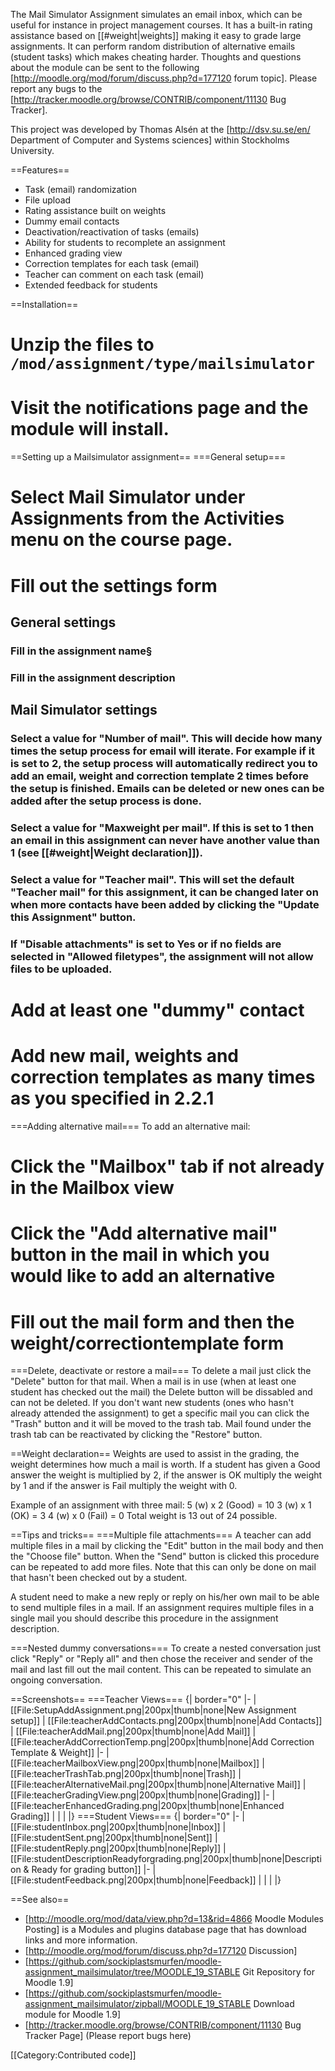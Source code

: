 The Mail Simulator Assignment simulates an email inbox, which can be useful for instance in project management courses.
It has a built-in rating assistance based on [[#weight|weights]] making it easy to grade large assignments.
It can perform random distribution of alternative emails (student tasks) which makes cheating harder.
Thoughts and questions about the module can be sent to the following [http://moodle.org/mod/forum/discuss.php?d=177120 forum topic].
Please report any bugs to the [http://tracker.moodle.org/browse/CONTRIB/component/11130 Bug Tracker].

This project was developed by Thomas Alsén at the [http://dsv.su.se/en/ Department of Computer and Systems sciences]  within Stockholms University.


==Features==
* Task (email) randomization
* File upload
* Rating assistance built on weights
* Dummy email contacts
* Deactivation/reactivation of tasks (emails)
* Ability for students to recomplete an assignment
* Enhanced grading view
* Correction templates for each task (email)
* Teacher can comment on each task (email)
* Extended feedback for students

==Installation==
# Unzip the files to <code>/mod/assignment/type/mailsimulator</code>
# Visit the notifications page and the module will install.

==Setting up a Mailsimulator assignment==
===General setup===
# Select Mail Simulator under Assignments from the Activities menu on the course page.
# Fill out the settings form
## General settings
### Fill in the assignment name§
### Fill in the assignment description
## Mail Simulator settings
### Select a value for "Number of mail". This will decide how many times the setup process for email will iterate. For example if it is set to 2, the setup process will automatically redirect you to add an email, weight and correction template 2 times before the setup is finished. Emails can be deleted or new ones can be added after the setup process is done.
### Select a value for "Maxweight per mail". If this is set to 1 then an email in this assignment can never have another value than 1 (see [[#weight|Weight declaration]]).
### Select a value for "Teacher mail". This will set the default "Teacher mail" for this assignment, it can be changed later on when more contacts have been added by clicking the "Update this Assignment" button.
### If "Disable attachments" is set to Yes or if no fields are selected in "Allowed filetypes", the assignment will not allow files to be uploaded.
# Add at least one "dummy" contact
# Add new mail, weights and correction templates as many times as you specified in 2.2.1

===Adding alternative mail===
To add an alternative mail: 
# Click the "Mailbox" tab if not already in the Mailbox view
# Click the "Add alternative mail" button in the mail in which you would like to add an alternative
# Fill out the mail form and then the weight/correctiontemplate form

===Delete, deactivate or restore a mail===
To delete a mail just click the "Delete" button for that mail. When a mail is in use (when at least one student has checked out the mail) the Delete button will be dissabled and can not be deleted. If you don't want new students (ones who hasn't already attended the assignment) to get a specific mail you can click the "Trash" button and it will be moved to the trash tab. Mail found under the trash tab can be reactivated by clicking the "Restore" button.

==<span id="weight">Weight declaration</span>==
Weights are used to assist in the grading, the weight determines how much a mail is worth.
If a student has given a Good answer the weight is multiplied by 2, if the answer is OK multiply the weight by 1 and if the answer is Fail multiply the weight with 0.

Example of an assignment with three mail:
 5 (w) x 2 (Good) = 10
 3 (w) x 1 (OK) = 3
 4 (w) x 0 (Fail) = 0
 Total weight is 13 out of 24 possible.

==Tips and tricks==
===Multiple file attachments===
A teacher can add multiple files in a mail by clicking the "Edit" button in the mail body and then the "Choose file" button. When the "Send" button is clicked this procedure can be repeated to add more files. Note that this can only be done on mail that hasn't been checked out by a student.

A student need to make a new reply or reply on his/her own mail to be able to send multiple files in a mail. If an assignment requires multiple files in a single mail you should describe this procedure in the assignment description.

===Nested dummy conversations===
To create a nested conversation just click "Reply" or "Reply all" and then chose the receiver and sender of the mail and last fill out the mail content. This can be repeated to simulate an ongoing conversation.

==Screenshots==
===Teacher Views===
{| border="0"
|-
| [[File:SetupAddAssignment.png|200px|thumb|none|New Assignment setup]]
| [[File:teacherAddContacts.png|200px|thumb|none|Add Contacts]]
| [[File:teacherAddMail.png|200px|thumb|none|Add Mail]]
| [[File:teacherAddCorrectionTemp.png|200px|thumb|none|Add Correction Template & Weight]]
|-
| [[File:teacherMailboxView.png|200px|thumb|none|Mailbox]]
| [[File:teacherTrashTab.png|200px|thumb|none|Trash]]
| [[File:teacherAlternativeMail.png|200px|thumb|none|Alternative Mail]]
| [[File:teacherGradingView.png|200px|thumb|none|Grading]]
|-
| [[File:teacherEnhancedGrading.png|200px|thumb|none|Enhanced Grading]]
| 
| 
| 
|}
===Student Views===
{| border="0"
|-
| [[File:studentInbox.png|200px|thumb|none|Inbox]]
| [[File:studentSent.png|200px|thumb|none|Sent]]
| [[File:studentReply.png|200px|thumb|none|Reply]]
| [[File:studentDescriptionReadyforgrading.png|200px|thumb|none|Description & Ready for grading button]]
|-
| [[File:studentFeedback.png|200px|thumb|none|Feedback]]
| 
| 
| 
|}

==See also==
* [http://moodle.org/mod/data/view.php?d=13&rid=4866 Moodle Modules Posting] is a Modules and plugins database page that has download links and more information.
* [http://moodle.org/mod/forum/discuss.php?d=177120 Discussion]
* [https://github.com/sockiplastsmurfen/moodle-assignment_mailsimulator/tree/MOODLE_19_STABLE Git Repository for Moodle 1.9]
* [https://github.com/sockiplastsmurfen/moodle-assignment_mailsimulator/zipball/MOODLE_19_STABLE Download module for Moodle 1.9]
* [http://tracker.moodle.org/browse/CONTRIB/component/11130 Bug Tracker Page] (Please report bugs here)

[[Category:Contributed code]]
